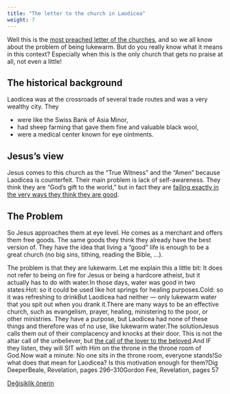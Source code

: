 ```yaml
---
title: "The letter to the church in Laodicea"
weight: 7
---
```



Well this is the [most preached letter of the churches](https://www.bibleserver.com/NIV/Revelation3%3A14-22), and so we all know about the problem of being lukewarm. But do you really know what it means in this context? Especially when this is the only church that gets no praise at all, not even a little!


## The historical background

<a name="a3f2"></a>
Laodicea was at the crossroads of several trade routes and was a very wealthy city. They

- were like the Swiss Bank of Asia Minor,
- had sheep farming that gave them fine and valuable black wool,
- were a medical center known for eye ointments.



## Jesus’s view

<a name="6bbf"></a>
Jesus comes to this church as the “True Witness” and the “Amen” because Laodicea is counterfeit. Their main problem is lack of self-awareness. They think they are “God’s gift to the world,” but in fact they are [failing exactly in the very ways they think they are good](https://www.bibleserver.com/NIV/Revelation3%3A17).


## The Problem

<a name="d6b2"></a>
So Jesus approaches them at eye level. He comes as a merchant and offers them free goods. The same goods they think they already have the best version of. They have the idea that living a “good” life is enough to be a great church (no big sins, tithing, reading the Bible, …).



The problem is that they are lukewarm. Let me explain this a little bit: It does not refer to being on fire for Jesus or being a hardcore atheist, but it actually has to do with water.In those days, water was good in two states:Hot: so it could be used like hot springs for healing purposes.Cold: so it was refreshing to drinkBut Laodicea had neither — only lukewarm water that you spit out when you drank it.There are many ways to be an effective church, such as evangelism, prayer, healing, ministering to the poor, or other ministries. They have a purpose, but Laodicea had none of these things and therefore was of no use, like lukewarm water.The solutionJesus calls them out of their complacency and knocks at their door. This is not the altar call of the unbeliever, but [the call of the lover to the beloved](https://www.bibleserver.com/NIV/Song%20of%20Solomon5%3A1-5).And IF they listen, they will SIT with Him on the throne in the throne room of God.Now wait a minute: No one sits in the throne room, everyone stands!So what does that mean for Laodicea? Is this motivation enough for them?Dig DeeperBeale, Revelation, pages 296–310Gordon Fee, Revelation, pages 57


[Değişiklik önerin](https://github.com/revelation-today/revelation-today/blob/main/exampleSite/content/docs/content/letters/expl/details/the-letter-to-the-church-in-laodicea.md)
